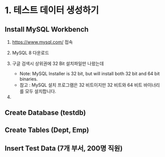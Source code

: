 

# 1. 테스트 데이터 생성하기

## Install MySQL Workbench

1. https://www.mysql.com/ 접속

2. MySQL 8 다운로드

3. 구글 검색시 상위권에 32 Bit 설치파일만 나왔는데
    - Note: MySQL Installer is 32 bit, but will install both 32 bit and 64 bit binaries.
    - 참고 : MySQL 설치 프로그램은 32 비트이지만 32 비트와 64 비트 바이너리를 모두 설치합니다.

4. 


## Create Database (testdb)

## Create Tables (Dept, Emp)

## Insert Test Data (7개 부서, 200명 직원)



